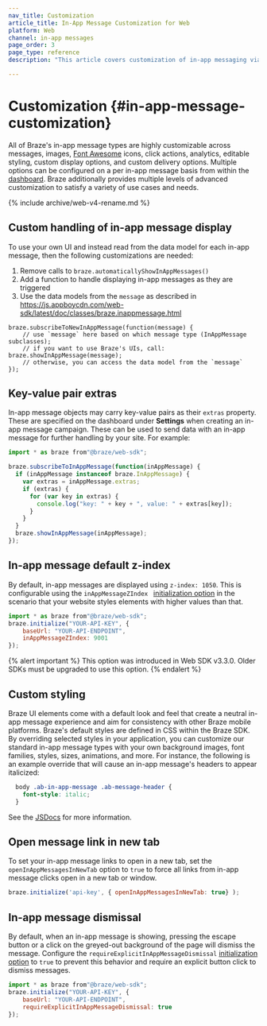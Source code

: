 ```yaml
---
nav_title: Customization
article_title: In-App Message Customization for Web
platform: Web
channel: in-app messages
page_order: 3
page_type: reference
description: "This article covers customization of in-app messaging via the Braze SDK."

---
```


# Customization {#in-app-message-customization}

All of Braze's in-app message types are highly customizable across messages, images, [Font Awesome][15] icons, click actions, analytics, editable styling, custom display options, and custom delivery options. Multiple options can be configured on a per in-app message basis from within the [dashboard]({{site.baseurl}}/user_guide/message_building_by_channel/in-app_messages/create/). Braze additionally provides multiple levels of advanced customization to satisfy a variety of use cases and needs.

{% include archive/web-v4-rename.md %}

## Custom handling of in-app message display

To use your own UI and instead read from the data model for each in-app message, then the following customizations are needed:

1. Remove calls to `braze.automaticallyShowInAppMessages()`
2. Add a function to handle displaying in-app messages as they are triggered
3. Use the data models from the `message` as described in https://js.appboycdn.com/web-sdk/latest/doc/classes/braze.inappmessage.html

```
braze.subscribeToNewInAppMessage(function(message) {
    // use `message` here based on which message type (InAppMessage subclasses);
    // if you want to use Braze's UIs, call: braze.showInAppMessage(message);
    // otherwise, you can access the data model from the `message`
});
```

## Key-value pair extras

In-app message objects may carry key-value pairs as their `extras` property. These are specified on the dashboard under **Settings** when creating an in-app message campaign. These can be used to send data with an in-app message for further handling by your site. For example:

```javascript
import * as braze from"@braze/web-sdk";

braze.subscribeToInAppMessage(function(inAppMessage) {
  if (inAppMessage instanceof braze.InAppMessage) {
    var extras = inAppMessage.extras;
    if (extras) {
      for (var key in extras) {
        console.log("key: " + key + ", value: " + extras[key]);
      }
    }
  }
  braze.showInAppMessage(inAppMessage);
});
```

## In-app message default z-index

By default, in-app messages are displayed using `z-index: 1050`. This is configurable using the `inAppMessageZIndex ` [initialization option][41] in the scenario that your website styles elements with higher values than that.

```javascript
import * as braze from"@braze/web-sdk";
braze.initialize("YOUR-API-KEY", {
    baseUrl: "YOUR-API-ENDPOINT",
    inAppMessageZIndex: 9001
});
```

{% alert important %}
This option was introduced in Web SDK v3.3.0. Older SDKs must be upgraded to use this option.
{% endalert %}

## Custom styling

Braze UI elements come with a default look and feel that create a neutral in-app message experience and aim for consistency with other Braze mobile platforms. Braze's default styles are defined in CSS within the Braze SDK. By overriding selected styles in your application, you can customize our standard in-app message types with your own background images, font families, styles, sizes, animations, and more. For instance, the following is an example override that will cause an in-app message's headers to appear italicized:

```css
  body .ab-in-app-message .ab-message-header {
    font-style: italic;
  }
```

See the [JSDocs][2] for more information.

## Open message link in new tab

To set your in-app message links to open in a new tab, set the `openInAppMessagesInNewTab` option to `true` to force all links from in-app message clicks open in a new tab or window.

```javascript
braze.initialize('api-key', { openInAppMessagesInNewTab: true} );
```

## In-app message dismissal

By default, when an in-app message is showing, pressing the escape button or a click on the greyed-out background of the page will dismiss the message. Configure the `requireExplicitInAppMessageDismissal` [initialization option][41] to `true` to prevent this behavior and require an explicit button click to dismiss messages. 

```javascript
import * as braze from"@braze/web-sdk";
braze.initialize("YOUR-API-KEY", {
    baseUrl: "YOUR-API-ENDPOINT",
    requireExplicitInAppMessageDismissal: true
});
```

[2]: https://js.appboycdn.com/web-sdk/latest/doc/ab.InAppMessage.html
[15]: https://fontawesome.com/?from=io
[41]: https://js.appboycdn.com/web-sdk/latest/doc/modules/braze.html#initializationoptions
